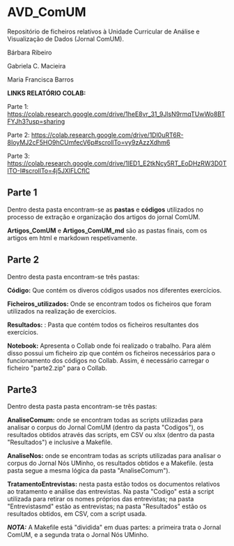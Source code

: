 # AVD_ComUM
Repositório de ficheiros relativos à Unidade Curricular de Análise e Visualização de Dados (Jornal ComUM).

Bárbara Ribeiro

Gabriela C. Macieira

Maria Francisca Barros

**LINKS RELATÓRIO COLAB:**

Parte 1: https://colab.research.google.com/drive/1heE8vr_31_9JlsN9rmqTUwWo8BTFYJh3?usp=sharing

Parte 2: https://colab.research.google.com/drive/1Dl0uRT6R-8IoyMJ2cF5HO9hCUmfecV6p#scrollTo=vy9zAzzXdhm6

Parte 3: https://colab.research.google.com/drive/1lED1_E2tkNcy5RT_EoDHzRW3D0TlTO-I#scrollTo=4j5JXlFLCflC


## Parte 1
Dentro desta pasta encontram-se as **pastas** e **códigos** utilizados no processo de extração e organização dos artigos do jornal ComUM.

**Artigos_ComUM** e **Artigos_ComUM_md** são as pastas finais, com os artigos em html e markdown respetivamente.

 ## Parte 2
 Dentro desta pasta encontram-se três pastas:
 
 **Código:** Que contém os diveros códigos usados nos diferentes exercícios.
 
 **Ficheiros_utilizados:** Onde se encontram todos os ficheiros que foram utilizados na realização de exercícios.
 
**Resultados:** : Pasta que contém todos os ficheiros resultantes dos exercícios.

**Notebook:** Apresenta o Collab onde foi realizado o trabalho. Para além disso possui um ficheiro zip que contém os ficheiros necessários para o funcionamento dos códigos no Collab. Assim, é necessário carregar o ficheiro "parte2.zip" para o Collab.

## Parte3
Dentro desta pasta pasta encontram-se três pastas:

**AnaliseComum:** onde se encontram todas as scripts utilizadas para analisar o corpus do Jornal ComUM (dentro da pasta "Codigos"), os resultados obtidos através das scripts, em CSV ou xlsx (dentro da pasta "Resultados") e inclusive a Makefile.

**AnaliseNos:** onde se encontram todas as scripts utilizadas para analisar o corpus do Jornal Nós UMinho, os resultados obtidos e a Makefile. (esta pasta segue a mesma lógica da pasta "AnaliseComum").

**TratamentoEntrevistas:** nesta pasta estão todos os documentos relativos ao tratamento e análise das entrevistas. Na pasta "Codigo" está a script utilizada para retirar os nomes próprios das entrevistas; na pasta "Entrevistasmd" estão as entrevistas; na pasta "Resultados" estão os resultados obtidos, em CSV, com a script usada.

***NOTA:*** A Makefile está "dividida" em duas partes: a primeira trata o Jornal ComUM, e a segunda trata o Jornal Nós UMinho.
